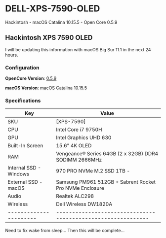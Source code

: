 # DELL-XPS-7590-OLED

Hackintosh - macOS Catalina 10.15.5 - Open Core 0.5.9

## Hackintosh XPS 7590 OLED


I will be updating this information with macOS Big Sur 11.1 in the next 24 hours.



### Configuration

**OpenCore Version**: [0.5.9](https://github.com/acidanthera/OpenCorePkg/releases)

**macOS Version**: macOS Catalina 10.15.5

### Specifications

| Key                    | Value                                                        |
| ---------------------- | ------------------------------------------------------------ |
| SKU                    | [XPS-7590]|                                                  |
| CPU                    | Intel Core i7 9750H                                          |
| GPU                    | Intel Graphics UHD 630                                       |
| Built-In Screen        | 15.6"  4K OLED                                    |
| RAM                    | Vengeance® Series 64GB (2 x 32GB) DDR4 SODIMM 2666MHz        |
| Internal SSD - Windows | 970 PRO NVMe M.2 SSD 1TB -                                   |
| External SSD - macOS   | Samsung PM961 512GB + Sabrent Rocket Pro NVMe Enclosure      |
| Audio                  | Realtek ALC298                                               |
| Wireless               | Dell Wireless DW1820A                                        |
| ---------------------- | ------------------------------------------------------------ |


Need to fix wake from sleep... Then this will be complete...

